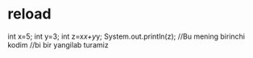 # reload
int x=5;
int y=3;
int z=x*x+y*y;
System.out.println(z);
//Bu mening birinchi kodim
//bi bir yangilab turamiz

